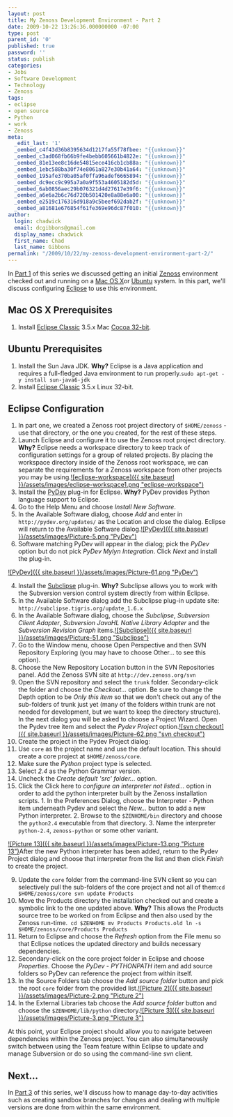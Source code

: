 ```yaml
---
layout: post
title: My Zenoss Development Environment - Part 2
date: 2009-10-22 13:26:36.000000000 -07:00
type: post
parent_id: '0'
published: true
password: ''
status: publish
categories:
- Jobs
- Software Development
- Technology
- Zenoss
tags:
- eclipse
- open source
- Python
- work
- Zenoss
meta:
  _edit_last: '1'
  _oembed_c4f43d36b8395634d1217fa55f78fbee: "{{unknown}}"
  _oembed_c3ad068fb66b9fe4bebb605661b4822e: "{{unknown}}"
  _oembed_81e13ee8c16de54815ece416cb1cb88a: "{{unknown}}"
  _oembed_1ebc588ba30f74e8061a827e30b41a64: "{{unknown}}"
  _oembed_195afe370ba05af0ffa96adef6665894: "{{unknown}}"
  _oembed_dc9ecc9c995a7a0a9f553a4605182d5d: "{{unknown}}"
  _oembed_6ab0856aec29b076321d4d27617e39f6: "{{unknown}}"
  _oembed_a6e6a2b6c76d720b501420e8a88e6a00: "{{unknown}}"
  _oembed_e2519c176316d918a9c5beef692dab2f: "{{unknown}}"
  _oembed_a81681e676854f61fe369e96dc87f010: "{{unknown}}"
author:
  login: chadwick
  email: dcgibbons@gmail.com
  display_name: chadwick
  first_name: Chad
  last_name: Gibbons
permalink: "/2009/10/22/my-zenoss-development-environment-part-2/"
---
```

In [Part 1](http://chadgibbons.com/2009/10/22/my-zenoss-development-environment-part-1/) of this series we discussed getting an initial [Zenoss](http://www.zenoss.com/) environment checked out and running on a [Mac OS X](http://www.apple.com/macosx/)or [Ubuntu](http://www.ubuntu.com/) system. In this part, we'll discuss configuring [Eclipse](http://www.eclipse.org/) to use this environment.

## Mac OS X Prerequisites

1. Install [Eclipse Classic](http://www.eclipse.org/downloads/) 3.5.x Mac [Cocoa 32-bit](http://blog.zvikico.com/2009/06/eclipse-galileo-for-mac-cocoa-or-carbon.html).

## Ubuntu Prerequisites

1. Install the Sun Java JDK. **Why?** Eclipse is a Java application and requires a full-fledged Java environment to run properly.`
sudo apt-get -y install sun-java6-jdk
`
2. Install [Eclipse Classic](http://www.eclipse.org/downloads/) 3.5.x Linux 32-bit.

## Eclipse Configuration

1. In part one, we created a Zenoss root project directory of `$HOME/zenoss` - use that directory, or the one you created, for the rest of these steps.
2. Launch Eclipse and configure it to use the Zenoss root project directory. **Why?** Eclipse needs a workspace directory to keep track of configuration settings for a group of related projects. By placing the workspace directory inside of the Zenoss root workspace, we can separate the requirements for a Zenoss workspace from other projects you may be using.[![eclipse-workspace]({{ site.baseurl }}/assets/images/eclipse-workspace1.png "eclipse-workspace")](http://chadgibbons.com/2009/10/22/my-zenoss-development-environment-part-1/eclipse-workspace-2/)
3. Install the [PyDev](http://pydev.org/) plug-in for Eclipse. **Why?** PyDev provides Python language support to Eclipse.
  1. Go to the Help Menu and choose _Install New Software_.
  2. In the Available Software dialog, choose _Add_ and enter in `http://pydev.org/updates/` as the Location and close the dialog. Eclipse will return to the Available Software dialog.[![PyDev]({{ site.baseurl }}/assets/images/Picture-5.png "PyDev")](http://chadgibbons.com/2009/10/22/my-zenoss-development-environment-part-1/picture-5/)
  3. Software matching PyDev will appear in the dialog; pick the _PyDev_ option but do not pick _PyDev Mylyn Integration_. Click _Next_ and install the plug-in.

[![PyDev]({{ site.baseurl }}/assets/images/Picture-61.png "PyDev")](http://chadgibbons.com/2009/10/22/my-zenoss-development-environment-part-1/picture-6-2/)

4. Install the [Subclipse](http://subclipse.tigris.org/) plug-in. **Why?** Subclipse allows you to work with the Subversion version control system directly from within Eclipse.
  1. In the Available Software dialog add the Subclipse plug-in update site: `
http://subclipse.tigris.org/update_1.6.x
`
  2. In the Available Software dialog, choose the _Subclipse_, _Subversion Client Adapter_, _Subversion JavaHL Native Library Adapter_ and the _Subversion Revision Graph_ items.[![Subclipse]({{ site.baseurl }}/assets/images/Picture-51.png "Subclipse")](http://chadgibbons.com/2009/10/22/my-zenoss-development-environment-part-2/picture-5-2/)
5. Go to the Window menu, choose Open Perspective and then SVN Repository Exploring (you may have to choose Other... to see this option).
6. Choose the New Repository Location button in the SVN Repositories panel. Add the Zenoss SVN site at `http://dev.zenoss.org/svn`
7. Open the SVN repository and select the `trunk` folder. Secondary-click the folder and choose the _Checkout..._ option. Be sure to change the Depth option to be _Only this item_ so that we don't check out any of the sub-folders of trunk just yet (many of the folders within trunk are not needed for development, but we want to keep the directory structure). In the next dialog you will be asked to choose a Project Wizard. Open the Pydev tree item and select the _Pydev Project_ option.[![svn checkout]({{ site.baseurl }}/assets/images/Picture-62.png "svn checkout")](http://chadgibbons.com/2009/10/22/my-zenoss-development-environment-part-2/picture-6-3/)
8. Create the project in the Pydev Project dialog:
  1. Use `core` as the project name and use the default location. This should create a core project at `$HOME/zenoss/core`.
  2. Make sure the _Python_ project type is selected.
  3. Select _2.4_ as the Python Grammar version.
  4. Uncheck the _Create default 'src' folder.._. option.
  5. Click the Click here to _configure an interpreter not listed..._ option in order to add the python interpreter built by the Zenoss installation scripts.
    1. In the Preferences Dialog, choose the Interpreter - Python item underneath Pydev and select the _New..._ button to add a new Python interpreter.
    2. Browse to the `$ZENHOME/bin` directory and choose the `python2.4` executable from that directory.
    3. Name the interpreter `python-2.4`, `zenoss-python` or some other variant.

[![Picture 13]({{ site.baseurl }}/assets/images/Picture-13.png "Picture 13")](http://chadgibbons.com/2009/10/22/my-zenoss-development-environment-part-2/picture-13/)After the new Python interpreter has been added, return to the Pydev Project dialog and choose that interpreter from the list and then click _Finish_ to create the project.

9. Update the `core` folder from the command-line SVN client so you can selectively pull the sub-folders of the core project and not all of them:`
cd $HOME/zenoss/core
svn update Products
`
10. Move the Products directory the installation checked out and create a symbolic link to the one updated above. **Why?** This allows the Products source tree to be worked on from Eclipse and then also used by the Zenoss run-time.`
cd $ZENHOME
mv Products Products.old
ln -s $HOME/zenoss/core/Products Products`
11. Return to Eclipse and choose the _Refresh_ option from the File menu so that Eclipse notices the updated directory and builds necessary dependencies.
12. Secondary-click on the core project folder in Eclipse and choose _Properties_. Choose the _PyDev - PYTHONPATH_ item and add source folders so PyDev can reference the project from within itself.
  1. In the Source Folders tab choose the _Add source folder_ button and pick the root `core` folder from the provided list.[![Picture 2]({{ site.baseurl }}/assets/images/Picture-2.png "Picture 2")](http://chadgibbons.com/2009/10/22/my-zenoss-development-environment-part-2/picture-2/)
  2. In the External Libraries tab choose the _Add source folder_ button and choose the `$ZENHOME/lib/python` directory.[![Picture 3]({{ site.baseurl }}/assets/images/Picture-3.png "Picture 3")](http://chadgibbons.com/2009/10/22/my-zenoss-development-environment-part-2/picture-3/)

At this point, your Eclipse project should allow you to navigate between dependencies within the Zenoss project. You can also simultaneously switch between using the Team feature within Eclipse to update and manage Subversion or do so using the command-line svn client.

## Next...

In [Part 3](http://chadgibbons.com/2009/10/22/my-zenoss-development-environment-part-3/) of this series, we'll discuss how to manage day-to-day activities such as creating sandbox branches for changes and dealing with multiple versions are done from within the same environment.

